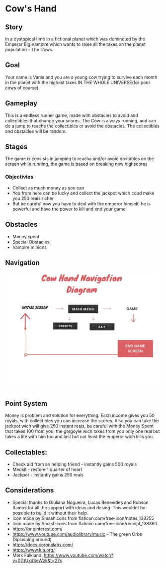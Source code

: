 # Cow's Hand


## Story
In a dystopical time in a fictional planet which was domineted by the Emperar Big Vampire which wants to raise all the taxes on the planet population - The Cows.


## Goal
Your name is Vania and you are a young cow trying to survive each month in the planet with the highest taxes IN THE WHOLE UNIVERSE(for poor cows of course).

## Gameplay
This is a endless runner game, made with obstacles to avoid and collectibles that change your scores. The Cow is always running, and can do a jump to reachs the collectibles or avoid the obstacles. The collectibles and obstacles will be random.

## Stages
The game is consists in jumping to reacha and/or avoid obstables on the screen while running, the game is based on breaking new highscores

### Objectivies
- Collect as much money as you can
- You from here can be lucky and collect the jackpot which coud make you 250 reais richer  
- But be careful now you have to deal with  the emperor himself, he is powerful and have the power to kill and end your game


## Obstacles
- Money spent
- Special Obstacles
- Vampire minions

## Navigation

![alt text](https://raw.githubusercontent.com/ypedroo/cow-hand/master/diagram.jpg)

## Point System
Money is problem and solution for everything. Each income gives you 50 royals, with collectibles you can increase the scores. Also you can take the jackpot wich will give 250 instant reais, be careful with the Money Spent that takes 100 from you, the gargoyle wich takes from you only one real but takes a life with him too and last but not least the emperor wich kills you.

## Collectables:
- Check aid from an helping friend - instantly gains 500 royals
- Medkit - restore 1 quarter of heart
- Jackpot - instantly gains 250 reais



## Considerations
- Special thanks to Giuliana Nogueira, Lucas Benevides and Robson Ramos for all the support with ideas and desing. This wouldnt be possible to build it without their help.
- Icon made by Smashicons from flaticon.com/free-icon/notes_138255
- Icon made by Smashicons from flaticon.com/free-icon/receipt_138360
-  https://br.pinterest.com/
-  https://www.youtube.com/audiolibrary/music - The green Orbs (Splashing around)
-  https://docs.coronalabs.com/
-  https://www.lua.org/
- Mark Falkland: https://www.youtube.com/watch?v=0GtUxdSeWzk&t=27s

